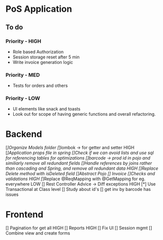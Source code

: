 # PoS Application

## To do
### Priority - HIGH
- Role based Authorization
- Session storage reset after 5 min
- Write invoice generation logic
### Priority - MED
- Tests for orders and others
### Priority - LOW
- UI elements like snack and toasts
- Look out for scope of having generic functions and overall refactoring.

# Backend
[*]Organize Models folder
[*]lombok -> for getter and setter HIGH
[*]Application props file in spring
[]Check if we can avoid lists and use sql for referencing tables for optimizations
[]barcode -> prod id in pojo and similiarly remove all redundant fields
[]Handle references by joins rather than cascading and Spring, and remove all redundant data HIGH
[]Replace Delete method with isDeleted field
[]Abstract Pojo
[] Invoice
[]Checks and validations  HIGH
[*]Replace @ReqMapping with @GetMapping for eg. everywhere  LOW
[] Rest Controller Advice -> Diff exceptions  HIGH
[*] Use Transactional at Class level
[] Study about id's
[] get inv by barcode has issues
# Frontend
[] Pagination for get all HIGH
[] Reports  HIGH
[] Fix  UI
[] Session mgmt
[] Combine view and create forms

